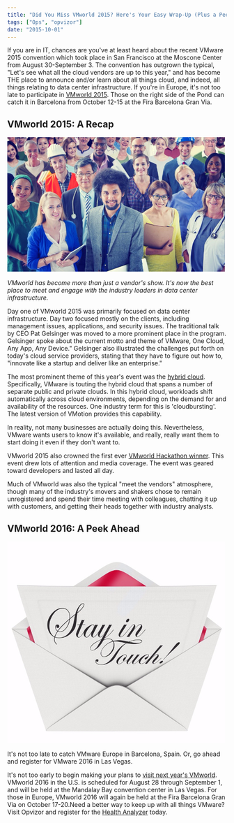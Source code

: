 ```yaml
---
title: "Did You Miss VMworld 2015? Here's Your Easy Wrap-Up (Plus a Peek Into VMworld 2016)"
tags: ["Ops", "opvizor"]
date: "2015-10-01"
---
```


If you are in IT, chances are you've at least heard about the recent VMware 2015 convention which took place in San Francisco at the Moscone Center from August 30-September 3. The convention has outgrown the typical, "Let's see what all the cloud vendors are up to this year," and has become THE place to announce and/or learn about all things cloud, and indeed, all things relating to data center infrastructure. If you're in Europe, it's not too late to participate in [VMworld 2015](http://www.vmware.com/radius/vmworld-2015-the-end-of-the-beginning-lets-go/ "VMworld 2015"). Those on the right side of the Pond can catch it in Barcelona from October 12-15 at the Fira Barcelona Gran Via.

## VMworld 2015: A Recap

![Gather at VMworld 2015](/images/blog/wpid-0d992ed7b9b94d3db884d88e421c5570.jpg)

_VMworld has become more than just a vendor's show. It's now the best place to meet and engage with the industry leaders in data center infrastructure._

Day one of VMworld 2015 was primarily focused on data center infrastructure. Day two focused mostly on the clients, including management issues, applications, and security issues. The traditional talk by CEO Pat Gelsinger was moved to a more prominent place in the program. Gelsinger spoke about the current motto and theme of VMware, One Cloud, Any App, Any Device." Gelsinger also illustrated the challenges put forth on today's cloud service providers, stating that they have to figure out how to, "innovate like a startup and deliver like an enterprise."

The most prominent theme of this year's event was the [hybrid cloud](http://www.forbes.com/sites/kurtmarko/2015/09/09/vmworld-2015-postmortem/ "hybrid cloud"). Specifically, VMware is touting the hybrid cloud that spans a number of separate public and private clouds. In this hybrid cloud, workloads shift automatically across cloud environments, depending on the demand for and availability of the resources. One industry term for this is 'cloudbursting'. The latest version of VMotion provides this capability.

In reality, not many businesses are actually doing this. Nevertheless, VMware wants users to know it's available, and really, really want them to start doing it even if they don't want to.

VMworld 2015 also crowned the first ever [VMworld Hackathon winner](https://blogs.vmware.com/vmworld/2015/09/wrapping-up-vmworld-2015-day-4-recap.html "VMworld Hackathon winner"). This event drew lots of attention and media coverage. The event was geared toward developers and lasted all day.

Much of VMworld was also the typical "meet the vendors" atmosphere, though many of the industry's movers and shakers chose to remain unregistered and spend their time meeting with colleagues, chatting it up with customers, and getting their heads together with industry analysts.

## VMworld 2016: A Peek Ahead

![VMworld 2016](/images/blog/wpid-860274cdcd5644338140f1906503eb9c.jpg)

It's not too late to catch VMware Europe in Barcelona, Spain. Or, go ahead and register for VMware 2016 in Las Vegas.

It's not too early to begin making your plans to [visit next year's VMworld](http://www.vmworld.com/en/pre-register.html "visit next year's VMworld"). VMworld 2016 in the U.S. is scheduled for August 28 through September 1, and will be held at the Mandalay Bay convention center in Las Vegas. For those in Europe, VMworld 2016 will again be held at the Fira Barcelona Gran Via on October 17-20.Need a better way to keep up with all things VMware? Visit Opvizor and register for the [Health Analyzer](http://try.opvizor.com/health-analyzer/ "Health Analyzer") today.
